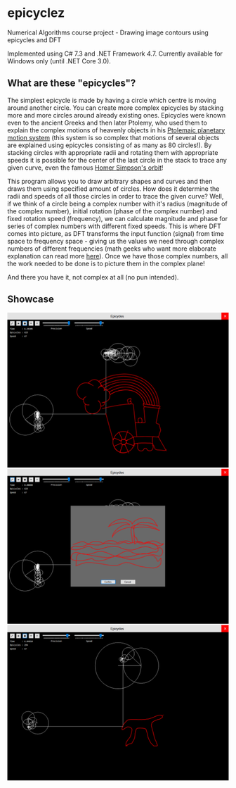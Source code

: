 # epicyclez
Numerical Algorithms course project - Drawing image contours using epicycles and DFT

Implemented using C# 7.3 and .NET Framework 4.7. Currently available for Windows only (until .NET Core 3.0).

## What are these "epicycles"?

The simplest epicycle is made by having a circle which centre is moving around another circle. You can create more complex epicycles by stacking more and more circles around already existing ones. Epicycles were known even to the ancient Greeks and then later Ptolemy, who used them to explain the complex motions of heavenly objects in his [Ptolemaic planetary motion system](https://www.britannica.com/science/Ptolemaic-system) (this system is so complex that motions of several objects are explained using epicycles consisting of as many as 80 circles!). By stacking circles with appropriate radii and rotating them with appropriate speeds it is possible for the center of the last circle in the stack to trace any given curve, even the famous [Homer Simpson's orbit](https://www.youtube.com/watch?v=QVuU2YCwHjw)!

This program allows you to draw arbitrary shapes and curves and then draws them using specified amount of circles. How does it determine the radii and speeds of all those circles in order to trace the given curve? Well, if we think of a circle being a complex number with it's radius (magnitude of the complex number), initial rotation (phase of the complex number) and fixed rotation speed (frequency), we can calculate magnitude and phase for series of complex numbers with different fixed speeds. This is where DFT comes into picture, as DFT transforms the input function (signal) from time space to frequency space - giving us the values we need through complex numbers of different frequencies (math geeks who want more elaborate explanation can read more [here](https://brettcvz.github.io/epicycles/)). Once we have those complex numbers, all the work needed to be done is to picture them in the complex plane!

And there you have it, not complex at all (no pun intended).

## Showcase 

![Image1](paper/images/impl1.PNG)
![Image2](paper/images/impl2.PNG)
![Image3](paper/images/impl3.PNG)
